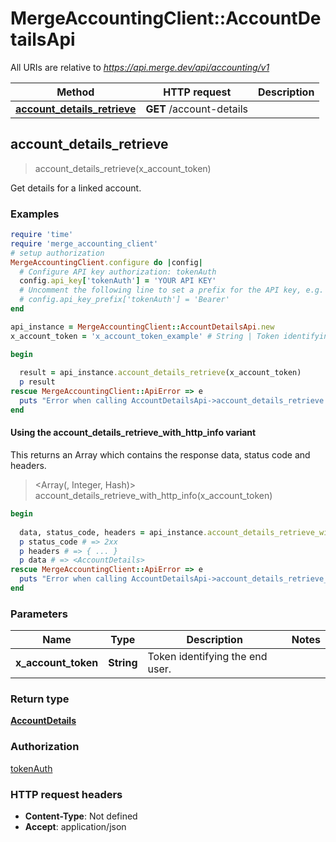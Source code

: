 # MergeAccountingClient::AccountDetailsApi

All URIs are relative to *https://api.merge.dev/api/accounting/v1*

| Method | HTTP request | Description |
| ------ | ------------ | ----------- |
| [**account_details_retrieve**](AccountDetailsApi.md#account_details_retrieve) | **GET** /account-details |  |


## account_details_retrieve

> <AccountDetails> account_details_retrieve(x_account_token)



Get details for a linked account.

### Examples

```ruby
require 'time'
require 'merge_accounting_client'
# setup authorization
MergeAccountingClient.configure do |config|
  # Configure API key authorization: tokenAuth
  config.api_key['tokenAuth'] = 'YOUR API KEY'
  # Uncomment the following line to set a prefix for the API key, e.g. 'Bearer' (defaults to nil)
  # config.api_key_prefix['tokenAuth'] = 'Bearer'
end

api_instance = MergeAccountingClient::AccountDetailsApi.new
x_account_token = 'x_account_token_example' # String | Token identifying the end user.

begin
  
  result = api_instance.account_details_retrieve(x_account_token)
  p result
rescue MergeAccountingClient::ApiError => e
  puts "Error when calling AccountDetailsApi->account_details_retrieve: #{e}"
end
```

#### Using the account_details_retrieve_with_http_info variant

This returns an Array which contains the response data, status code and headers.

> <Array(<AccountDetails>, Integer, Hash)> account_details_retrieve_with_http_info(x_account_token)

```ruby
begin
  
  data, status_code, headers = api_instance.account_details_retrieve_with_http_info(x_account_token)
  p status_code # => 2xx
  p headers # => { ... }
  p data # => <AccountDetails>
rescue MergeAccountingClient::ApiError => e
  puts "Error when calling AccountDetailsApi->account_details_retrieve_with_http_info: #{e}"
end
```

### Parameters

| Name | Type | Description | Notes |
| ---- | ---- | ----------- | ----- |
| **x_account_token** | **String** | Token identifying the end user. |  |

### Return type

[**AccountDetails**](AccountDetails.md)

### Authorization

[tokenAuth](../README.md#tokenAuth)

### HTTP request headers

- **Content-Type**: Not defined
- **Accept**: application/json

